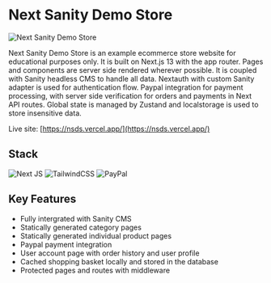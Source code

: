# Next Sanity Demo Store

![Next Sanity Demo Store](images/nsds.jpg)

Next Sanity Demo Store is an example ecommerce store website for educational purposes only. It is built on Next.js 13 with the app router. Pages and components are server side rendered wherever possible. It is coupled with Sanity headless CMS to handle all data. Nextauth with custom Sanity adapter is used for authentication flow. Paypal integration for payment processing, with server side verification for orders and payments in Next API routes. Global state is managed by Zustand and localstorage is used to store insensitive data.

Live site: [https://nsds.vercel.app/](https://nsds.vercel.app/)

## Stack

![Next JS](https://img.shields.io/badge/Next-black?style=for-the-badge&logo=next.js&logoColor=white)
![TailwindCSS](https://img.shields.io/badge/tailwindcss-%2338B2AC.svg?style=for-the-badge&logo=tailwind-css&logoColor=white)
![PayPal](https://img.shields.io/badge/PayPal-00457C?style=for-the-badge&logo=paypal&logoColor=white)

## Key Features

- Fully intergrated with Sanity CMS
- Statically generated category pages
- Statically generated individual product pages
- Paypal payment integration
- User account page with order history and user profile
- Cached shopping basket locally and stored in the database
- Protected pages and routes with middleware
